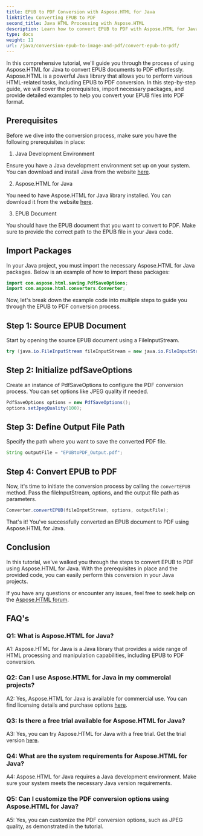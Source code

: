 ```yaml
---
title: EPUB to PDF Conversion with Aspose.HTML for Java
linktitle: Converting EPUB to PDF
second_title: Java HTML Processing with Aspose.HTML
description: Learn how to convert EPUB to PDF with Aspose.HTML for Java. This step-by-step guide covers prerequisites, package imports, and code examples. Get started with EPUB to PDF conversion.
type: docs
weight: 11
url: /java/conversion-epub-to-image-and-pdf/convert-epub-to-pdf/
---
```

In this comprehensive tutorial, we'll guide you through the process of using Aspose.HTML for Java to convert EPUB documents to PDF effortlessly. Aspose.HTML is a powerful Java library that allows you to perform various HTML-related tasks, including EPUB to PDF conversion. In this step-by-step guide, we will cover the prerequisites, import necessary packages, and provide detailed examples to help you convert your EPUB files into PDF format.

## Prerequisites

Before we dive into the conversion process, make sure you have the following prerequisites in place:

1. Java Development Environment

Ensure you have a Java development environment set up on your system. You can download and install Java from the website [here](https://www.oracle.com/java/).

2. Aspose.HTML for Java

You need to have Aspose.HTML for Java library installed. You can download it from the website [here](https://releases.aspose.com/html/java/).

3. EPUB Document

You should have the EPUB document that you want to convert to PDF. Make sure to provide the correct path to the EPUB file in your Java code.

## Import Packages

In your Java project, you must import the necessary Aspose.HTML for Java packages. Below is an example of how to import these packages:

```java
import com.aspose.html.saving.PdfSaveOptions;
import com.aspose.html.converters.Converter;
```

Now, let's break down the example code into multiple steps to guide you through the EPUB to PDF conversion process.

## Step 1: Source EPUB Document

Start by opening the source EPUB document using a FileInputStream.

```java
try (java.io.FileInputStream fileInputStream = new java.io.FileInputStream("input.epub")) {
```

## Step 2: Initialize pdfSaveOptions

Create an instance of PdfSaveOptions to configure the PDF conversion process. You can set options like JPEG quality if needed.

```java
PdfSaveOptions options = new PdfSaveOptions();
options.setJpegQuality(100);
```

## Step 3: Define Output File Path

Specify the path where you want to save the converted PDF file.

```java
String outputFile = "EPUBtoPDF_Output.pdf";
```

## Step 4: Convert EPUB to PDF

Now, it's time to initiate the conversion process by calling the `convertEPUB` method. Pass the fileInputStream, options, and the output file path as parameters.

```java
Converter.convertEPUB(fileInputStream, options, outputFile);
```

That's it! You've successfully converted an EPUB document to PDF using Aspose.HTML for Java.

## Conclusion

In this tutorial, we've walked you through the steps to convert EPUB to PDF using Aspose.HTML for Java. With the prerequisites in place and the provided code, you can easily perform this conversion in your Java projects.

If you have any questions or encounter any issues, feel free to seek help on the [Aspose.HTML forum](https://forum.aspose.com/).

## FAQ's

### Q1: What is Aspose.HTML for Java?

A1: Aspose.HTML for Java is a Java library that provides a wide range of HTML processing and manipulation capabilities, including EPUB to PDF conversion.

### Q2: Can I use Aspose.HTML for Java in my commercial projects?

A2: Yes, Aspose.HTML for Java is available for commercial use. You can find licensing details and purchase options [here](https://purchase.aspose.com/buy).

### Q3: Is there a free trial available for Aspose.HTML for Java?

A3: Yes, you can try Aspose.HTML for Java with a free trial. Get the trial version [here](https://releases.aspose.com/html/java).

### Q4: What are the system requirements for Aspose.HTML for Java?

A4: Aspose.HTML for Java requires a Java development environment. Make sure your system meets the necessary Java version requirements.

### Q5: Can I customize the PDF conversion options using Aspose.HTML for Java?

A5: Yes, you can customize the PDF conversion options, such as JPEG quality, as demonstrated in the tutorial.
